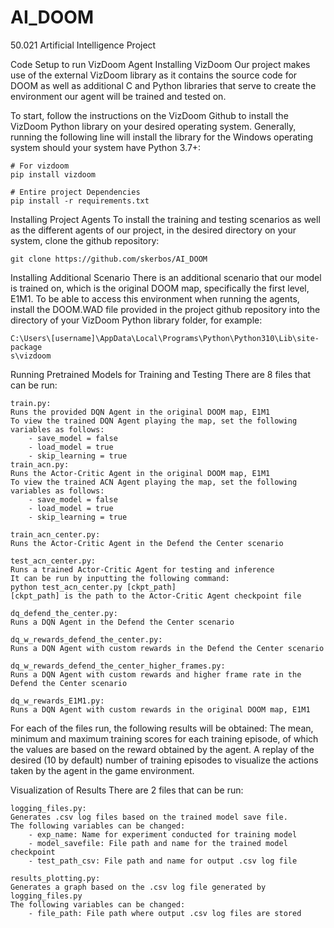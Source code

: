 # AI_DOOM
50.021 Artificial Intelligence Project

Code Setup to run VizDoom Agent
Installing VizDoom
Our project makes use of the external VizDoom library as it contains the source code for DOOM as well as additional C and Python libraries that serve to create the environment our agent will be trained and tested on.

To start, follow the instructions on the VizDoom Github to install the VizDoom Python library on your desired operating system. Generally, running the following line will install the library for the Windows operating system should your system have Python 3.7+:
```
# For vizdoom
pip install vizdoom

# Entire project Dependencies
pip install -r requirements.txt
```

Installing Project Agents
To install the training and testing scenarios as well as the different agents of our project, in the desired directory on your system, clone the github repository:
```
git clone https://github.com/skerbos/AI_DOOM
```

Installing Additional Scenario
There is an additional scenario that our model is trained on, which is the original DOOM map, specifically the first level, E1M1. To be able to access this environment when running the agents, install the DOOM.WAD file provided in the project github repository into the directory of your VizDoom Python library folder, for example: 
```
C:\Users\[username]\AppData\Local\Programs\Python\Python310\Lib\site-package
s\vizdoom
```

Running Pretrained Models for Training and Testing
There are 8 files that can be run:
```
train.py: 
Runs the provided DQN Agent in the original DOOM map, E1M1
To view the trained DQN Agent playing the map, set the following variables as follows:
    - save_model = false
    - load_model = true
    - skip_learning = true
train_acn.py: 
Runs the Actor-Critic Agent in the original DOOM map, E1M1
To view the trained ACN Agent playing the map, set the following variables as follows:
    - save_model = false
    - load_model = true
    - skip_learning = true

train_acn_center.py: 
Runs the Actor-Critic Agent in the Defend the Center scenario

test_acn_center.py: 
Runs a trained Actor-Critic Agent for testing and inference
It can be run by inputting the following command:
python test_acn_center.py [ckpt_path]
[ckpt_path] is the path to the Actor-Critic Agent checkpoint file

dq_defend_the_center.py:
Runs a DQN Agent in the Defend the Center scenario

dq_w_rewards_defend_the_center.py:
Runs a DQN Agent with custom rewards in the Defend the Center scenario

dq_w_rewards_defend_the_center_higher_frames.py:
Runs a DQN Agent with custom rewards and higher frame rate in the Defend the Center scenario

dq_w_rewards_E1M1.py:
Runs a DQN Agent with custom rewards in the original DOOM map, E1M1
```

For each of the files run, the following results will be obtained:
The mean, minimum and maximum training scores for each training episode, of which the values are based on the reward obtained by the agent.
A replay of the desired (10 by default) number of training episodes to visualize the actions taken by the agent in the game environment.

Visualization of Results
There are 2 files that can be run:
```
logging_files.py: 
Generates .csv log files based on the trained model save file.
The following variables can be changed:
    - exp_name: Name for experiment conducted for training model
    - model_savefile: File path and name for the trained model checkpoint
    - test_path_csv: File path and name for output .csv log file               

results_plotting.py: 
Generates a graph based on the .csv log file generated by logging_files.py
The following variables can be changed:
    - file_path: File path where output .csv log files are stored
```


